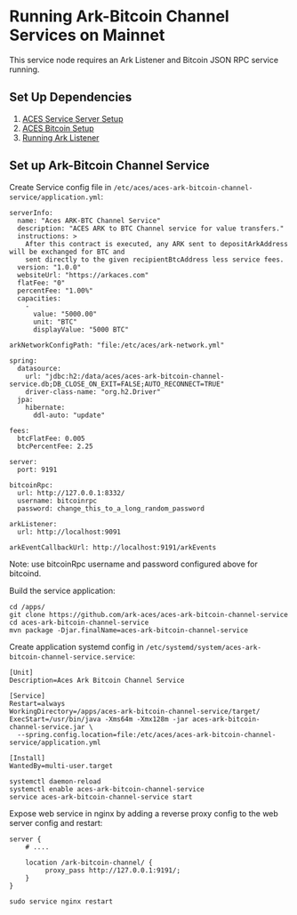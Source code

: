 # Running Ark-Bitcoin Channel Services on Mainnet

This service node requires an Ark Listener and Bitcoin JSON RPC service running.


## Set Up Dependencies

1. [ACES Service Server Setup](aces-service-server-setup.md)
2. [ACES Bitcoin Setup](aces-bitcoin-setup.md)
3. [Running Ark Listener](running-ark-listener-mainnet.md)


## Set up Ark-Bitcoin Channel Service

Create Service config file in `/etc/aces/aces-ark-bitcoin-channel-service/application.yml`:

```
serverInfo:
  name: "Aces ARK-BTC Channel Service"
  description: "ACES ARK to BTC Channel service for value transfers."
  instructions: >
    After this contract is executed, any ARK sent to depositArkAddress will be exchanged for BTC and 
    sent directly to the given recipientBtcAddress less service fees.
  version: "1.0.0"
  websiteUrl: "https://arkaces.com"
  flatFee: "0"
  percentFee: "1.00%"
  capacities:
    -
      value: "5000.00"
      unit: "BTC"
      displayValue: "5000 BTC"

arkNetworkConfigPath: "file:/etc/aces/ark-network.yml"

spring:
  datasource:
    url: "jdbc:h2:/data/aces/aces-ark-bitcoin-channel-service.db;DB_CLOSE_ON_EXIT=FALSE;AUTO_RECONNECT=TRUE"
    driver-class-name: "org.h2.Driver"
  jpa:
    hibernate:
      ddl-auto: "update"

fees:
  btcFlatFee: 0.005
  btcPercentFee: 2.25

server:
  port: 9191

bitcoinRpc:
  url: http://127.0.0.1:8332/
  username: bitcoinrpc
  password: change_this_to_a_long_random_password
  
arkListener:
  url: http://localhost:9091

arkEventCallbackUrl: http://localhost:9191/arkEvents
```

Note: use bitcoinRpc username and password configured above for bitcoind.


Build the service application:

```
cd /apps/
git clone https://github.com/ark-aces/aces-ark-bitcoin-channel-service
cd aces-ark-bitcoin-channel-service
mvn package -Djar.finalName=aces-ark-bitcoin-channel-service
```


Create application systemd config in `/etc/systemd/system/aces-ark-bitcoin-channel-service.service`:

```
[Unit]
Description=Aces Ark Bitcoin Channel Service

[Service]
Restart=always
WorkingDirectory=/apps/aces-ark-bitcoin-channel-service/target/
ExecStart=/usr/bin/java -Xms64m -Xmx128m -jar aces-ark-bitcoin-channel-service.jar \
  --spring.config.location=file:/etc/aces/aces-ark-bitcoin-channel-service/application.yml

[Install]
WantedBy=multi-user.target
```

```
systemctl daemon-reload
systemctl enable aces-ark-bitcoin-channel-service
service aces-ark-bitcoin-channel-service start
```


Expose web service in nginx by adding a reverse proxy config to the web server config and restart:

```
server {
    # ....
    
    location /ark-bitcoin-channel/ {
         proxy_pass http://127.0.0.1:9191/;
    }
}
```

```
sudo service nginx restart
```
